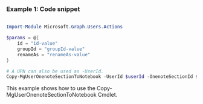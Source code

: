 ### Example 1: Code snippet

```powershell

Import-Module Microsoft.Graph.Users.Actions

$params = @{
	id = "id-value"
	groupId = "groupId-value"
	renameAs = "renameAs-value"
}

# A UPN can also be used as -UserId.
Copy-MgUserOnenoteSectionToNotebook -UserId $userId -OnenoteSectionId $onenoteSectionId -BodyParameter $params

```
This example shows how to use the Copy-MgUserOnenoteSectionToNotebook Cmdlet.

